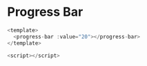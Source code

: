 # Progress Bar

```js
<template>
  <progress-bar :value="20"></progress-bar>
</template>

<script></script>
```